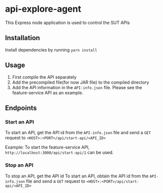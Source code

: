 # api-explore-agent

This Express node application is used to control the SUT APIs

## Installation

Install dependencies by running `yarn install`

## Usage

1. First compile the API separately
2. Add the precompiled file(for now JAR file) to the compiled directory
3. Add the API information in the `API-info.json` file. Please see the feature-service API as an example.

## Endpoints

### Start an API

To start an API, get the API id from the `API-info.json` file and send a `GET` request to `<HOST>:<PORT>/api/start-api/<API_ID>`

Example: To start the feature-service API, `http://localhost:3000/api/start-api/1` can be used.

### Stop an API

To stop an API, get the API id To start an API, obtain the API id from the `API-info.json` file and send a `GET` request to `<HOST>:<PORT>/api/start-api/<API_ID>`
